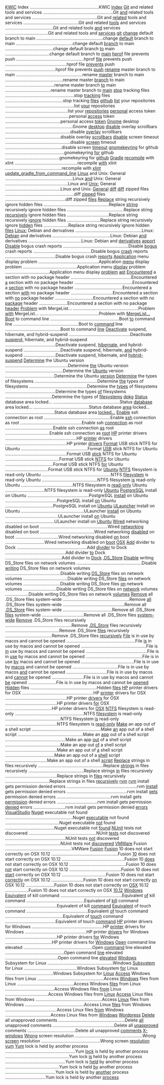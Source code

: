 [KWIC](kwic-index.md) Index
........................................................KWIC [Index](kwic-index.md)
[Git](git.md) and related tools and services
.........................................................Git [and](git.md) related tools and services
.....................................................Git and [related](git.md) tools and services
.............................................Git and related [tools](git.md) and services
.......................................Git and related tools [and](git.md) services
...................................Git and related tools and [services](git.md)
[git](git.md#git)
[change](git.md#change-default-branch-to-main) default branch to main
......................................................change [default](git.md#change-default-branch-to-main) branch to main
..............................................change default [branch](git.md#change-default-branch-to-main) to main
.......................................change default branch [to](git.md#change-default-branch-to-main) main
....................................change default branch to [main](git.md#change-default-branch-to-main)
[hprof](git.md#hprof-file-prevents-push) file prevents push
.......................................................hprof [file](git.md#hprof-file-prevents-push) prevents push
..................................................hprof file [prevents](git.md#hprof-file-prevents-push) push
.........................................hprof file prevents [push](git.md#hprof-file-prevents-push)
[rename](git.md#rename-master-branch-to-main) master branch to main
......................................................rename [master](git.md#rename-master-branch-to-main) branch to main
...............................................rename master [branch](git.md#rename-master-branch-to-main) to main
........................................rename master branch [to](git.md#rename-master-branch-to-main) main
.....................................rename master branch to [main](git.md#rename-master-branch-to-main)
[stop](git.md#stop-tracking-files) tracking files
........................................................stop [tracking](git.md#stop-tracking-files) files
...............................................stop tracking [files](git.md#stop-tracking-files)
[github](git.md#github)
[list](git.md#list-your-repositories) your repositories
........................................................list [your](git.md#list-your-repositories) repositories
...................................................list your [repositories](git.md#list-your-repositories)
[personal](git.md#personal-access-token) access token
....................................................personal [access](git.md#personal-access-token) token
.............................................personal access [token](git.md#personal-access-token)
[Gnome](gnome.md) desktop
.......................................................Gnome [desktop](gnome.md)
[disable](gnome.md#disable-overlay-scrollbars) overlay scrollbars
.....................................................disable [overlay](gnome.md#disable-overlay-scrollbars) scrollbars
.............................................disable overlay [scrollbars](gnome.md#disable-overlay-scrollbars)
[disable](gnome.md#disable-screen-timeout) screen timeout
.....................................................disable [screen](gnome.md#disable-screen-timeout) timeout
..............................................disable screen [timeout](gnome.md#disable-screen-timeout)
[gnomekeyring](gnome.md#gnomekeyring-for-github) for github
................................................gnomekeyring [for](gnome.md#gnomekeyring-for-github) github
............................................gnomekeyring for [github](gnome.md#gnomekeyring-for-github)
[Gradle](gradle.md)
[recompile](gradle.md#recompile-with-xlint) with xlint
...................................................recompile [with](gradle.md#recompile-with-xlint) xlint
..............................................recompile with [xlint](gradle.md#recompile-with-xlint)
[update_gradle_from_command_line](gradle.md#update-gradle-from-command-line)
[Linux](linux-unix.md) and Unix: General
.......................................................Linux [and](linux-unix.md) Unix: General
...................................................Linux and [Unix:](linux-unix.md) General
.............................................Linux and Unix: [General](linux-unix.md)
[diff](linux-unix.md#diff)
[diff](linux-unix.md#diff-zipped-files) zipped files
........................................................diff [zipped](linux-unix.md#diff-zipped-files) files
.................................................diff zipped [files](linux-unix.md#diff-zipped-files)
[Replace](linux-unix.md#replace-string-recursively-ignore-hidden-files) string recursively ignore hidden files
.....................................................Replace [string](linux-unix.md#replace-string-recursively-ignore-hidden-files) recursively ignore hidden files
..............................................Replace string [recursively](linux-unix.md#replace-string-recursively-ignore-hidden-files) ignore hidden files
..................................Replace string recursively [ignore](linux-unix.md#replace-string-recursively-ignore-hidden-files) hidden files
...........................Replace string recursively ignore [hidden](linux-unix.md#replace-string-recursively-ignore-hidden-files) files
....................Replace string recursively ignore hidden [files](linux-unix.md#replace-string-recursively-ignore-hidden-files)
[Linux:](linux-debian.md) Debian and derivatives
......................................................Linux: [Debian](linux-debian.md) and derivatives
...............................................Linux: Debian [and](linux-debian.md) derivatives
...........................................Linux: Debian and [derivatives](linux-debian.md)
[apport](linux-debian.md#apport)
[Disable](linux-debian.md#apport-disable) bogus crash reports
.....................................................Disable [bogus](linux-debian.md#apport-disable) crash reports
...............................................Disable bogus [crash](linux-debian.md#apport-disable) reports
.........................................Disable bogus crash [reports](linux-debian.md#apport-disable)
[Application](linux-debian.md#application-menu-display-problem) menu display problem
.................................................Application [menu](linux-debian.md#application-menu-display-problem) display problem
............................................Application menu [display](linux-debian.md#application-menu-display-problem) problem
....................................Application menu display [problem](linux-debian.md#application-menu-display-problem)
[apt](linux-debian.md#apt)
[Encountered](linux-debian.md#encountered-a-section-with-no-package-header) a section with no package header
.................................................Encountered [a](linux-debian.md#encountered-a-section-with-no-package-header) section with no package header
...............................................Encountered a [section](linux-debian.md#encountered-a-section-with-no-package-header) with no package header
.......................................Encountered a section [with](linux-debian.md#encountered-a-section-with-no-package-header) no package header
..................................Encountered a section with [no](linux-debian.md#encountered-a-section-with-no-package-header) package header
...............................Encountered a section with no [package](linux-debian.md#encountered-a-section-with-no-package-header) header
.......................Encountered a section with no package [header](linux-debian.md#encountered-a-section-with-no-package-header)
[Problem](linux-debian.md#package-list-corrupted) with MergeList...
.....................................................Problem [with](linux-debian.md#package-list-corrupted) MergeList...
................................................Problem with [MergeList...](linux-debian.md#package-list-corrupted)
[Boot](linux-debian.md#boot-to-command-line) to command line
........................................................Boot [to](linux-debian.md#boot-to-command-line) command line
.....................................................Boot to [command](linux-debian.md#boot-to-command-line) line
.............................................Boot to command [line](linux-debian.md#boot-to-command-line)
[Deactivate](linux-debian.md#deactivate-suspend) suspend, hibernate, and hybrid-suspend
..................................................Deactivate [suspend,](linux-debian.md#deactivate-suspend) hibernate, and hybrid-suspend
.........................................Deactivate suspend, [hibernate,](linux-debian.md#deactivate-suspend) and hybrid-suspend
..............................Deactivate suspend, hibernate, [and](linux-debian.md#deactivate-suspend) hybrid-suspend
..........................Deactivate suspend, hibernate, and [hybrid-suspend](linux-debian.md#deactivate-suspend)
[Determine](linux-debian.md#determine-the-ubuntu-version) the Ubuntu version
...................................................Determine [the](linux-debian.md#determine-the-ubuntu-version) Ubuntu version
...............................................Determine the [Ubuntu](linux-debian.md#determine-the-ubuntu-version) version
........................................Determine the Ubuntu [version](linux-debian.md#determine-the-ubuntu-version)
[Determine](linux-debian.md#determine-the-types-of-filesystems) the types of filesystems
...................................................Determine [the](linux-debian.md#determine-the-types-of-filesystems) types of filesystems
...............................................Determine the [types](linux-debian.md#determine-the-types-of-filesystems) of filesystems
.........................................Determine the types [of](linux-debian.md#determine-the-types-of-filesystems) filesystems
......................................Determine the types of [filesystems](linux-debian.md#determine-the-types-of-filesystems)
[dpkg](linux-debian.md#dpkg)
[Status](linux-debian.md#status-database-area-locked) database area locked...
......................................................Status [database](linux-debian.md#status-database-area-locked) area locked...
.............................................Status database [area](linux-debian.md#status-database-area-locked) locked...
........................................Status database area [locked...](linux-debian.md#status-database-area-locked)
[Enable](linux-debian.md#enable-ssh-connection-as-root) ssh connection as root
......................................................Enable [ssh](linux-debian.md#enable-ssh-connection-as-root) connection as root
..................................................Enable ssh [connection](linux-debian.md#enable-ssh-connection-as-root) as root
.......................................Enable ssh connection [as](linux-debian.md#enable-ssh-connection-as-root) root
....................................Enable ssh connection as [root](linux-debian.md#enable-ssh-connection-as-root)
[HP](linux-debian.md#hp-printer-drivers) printer drivers
..........................................................HP [printer](linux-debian.md#hp-printer-drivers) drivers
..................................................HP printer [drivers](linux-debian.md#hp-printer-drivers)
[Format](linux-debian.md#format-usb-stick-ntfs-for-ubuntu) USB stick NTFS for Ubuntu
......................................................Format [USB](linux-debian.md#format-usb-stick-ntfs-for-ubuntu) stick NTFS for Ubuntu
..................................................Format USB [stick](linux-debian.md#format-usb-stick-ntfs-for-ubuntu) NTFS for Ubuntu
............................................Format USB stick [NTFS](linux-debian.md#format-usb-stick-ntfs-for-ubuntu) for Ubuntu
.......................................Format USB stick NTFS [for](linux-debian.md#format-usb-stick-ntfs-for-ubuntu) Ubuntu
...................................Format USB stick NTFS for [Ubuntu](linux-debian.md#format-usb-stick-ntfs-for-ubuntu)
[NTFS](linux-debian.md#ntfs-filesystem-is-read-only-ubuntu) filesystem is read-only Ubuntu
........................................................NTFS [filesystem](linux-debian.md#ntfs-filesystem-is-read-only-ubuntu) is read-only Ubuntu
.............................................NTFS filesystem [is](linux-debian.md#ntfs-filesystem-is-read-only-ubuntu) read-only Ubuntu
..........................................NTFS filesystem is [read-only](linux-debian.md#ntfs-filesystem-is-read-only-ubuntu) Ubuntu
................................NTFS filesystem is read-only [Ubuntu](linux-debian.md#ntfs-filesystem-is-read-only-ubuntu)
[PostgreSQL](linux-debian.md#postgresql-install-on-ubuntu) install on Ubuntu
..................................................PostgreSQL [install](linux-debian.md#postgresql-install-on-ubuntu) on Ubuntu
..........................................PostgreSQL install [on](linux-debian.md#postgresql-install-on-ubuntu) Ubuntu
.......................................PostgreSQL install on [Ubuntu](linux-debian.md#postgresql-install-on-ubuntu)
[ULauncher](linux-debian.md#ulauncher-install-on-ubuntu) install on Ubuntu
...................................................ULauncher [install](linux-debian.md#ulauncher-install-on-ubuntu) on Ubuntu
...........................................ULauncher install [on](linux-debian.md#ulauncher-install-on-ubuntu) Ubuntu
........................................ULauncher install on [Ubuntu](linux-debian.md#ulauncher-install-on-ubuntu)
[Wired](linux-debian.md#wired-networking-disabled-on-boot) networking disabled on boot
.......................................................Wired [networking](linux-debian.md#wired-networking-disabled-on-boot) disabled on boot
............................................Wired networking [disabled](linux-debian.md#wired-networking-disabled-on-boot) on boot
...................................Wired networking disabled [on](linux-debian.md#wired-networking-disabled-on-boot) boot
................................Wired networking disabled on [boot](linux-debian.md#wired-networking-disabled-on-boot)
[OSX](osx.md)
[Add](osx.md#add-divider-to-dock) divider to Dock
.........................................................Add [divider](osx.md#add-divider-to-dock) to Dock
.................................................Add divider [to](osx.md#add-divider-to-dock) Dock
..............................................Add divider to [Dock](osx.md#add-divider-to-dock)
[.DS_Store](osx.md#ds_store)
[Disable](osx.md#disable-writing-ds_store-files-on-network-volumes) writing DS_Store files on network volumes
.....................................................Disable [writing](osx.md#disable-writing-ds_store-files-on-network-volumes) DS_Store files on network volumes
.............................................Disable writing [DS_Store](osx.md#disable-writing-ds_store-files-on-network-volumes) files on network volumes
....................................Disable writing DS_Store [files](osx.md#disable-writing-ds_store-files-on-network-volumes) on network volumes
..............................Disable writing DS_Store files [on](osx.md#disable-writing-ds_store-files-on-network-volumes) network volumes
...........................Disable writing DS_Store files on [network](osx.md#disable-writing-ds_store-files-on-network-volumes) volumes
...................Disable writing DS_Store files on network [volumes](osx.md#disable-writing-ds_store-files-on-network-volumes)
[Remove](osx.md#remove-all-ds_store-files-system-wide) all .DS_Store files system-wide
......................................................Remove [all](osx.md#remove-all-ds_store-files-system-wide) .DS_Store files system-wide
..................................................Remove all [.DS_Store](osx.md#remove-all-ds_store-files-system-wide) files system-wide
........................................Remove all .DS_Store [files](osx.md#remove-all-ds_store-files-system-wide) system-wide
..................................Remove all .DS_Store files [system-wide](osx.md#remove-all-ds_store-files-system-wide)
[Remove](osx.md#remove-ds_store-files-recursively) .DS_Store files recursively
......................................................Remove [.DS_Store](osx.md#remove-ds_store-files-recursively) files recursively
............................................Remove .DS_Store [files](osx.md#remove-ds_store-files-recursively) recursively
......................................Remove .DS_Store files [recursively](osx.md#remove-ds_store-files-recursively)
[File](osx.md#file-is-in-use) is in use by macos and cannot be opened
........................................................File [is](osx.md#file-is-in-use) in use by macos and cannot be opened
.....................................................File is [in](osx.md#file-is-in-use) use by macos and cannot be opened
..................................................File is in [use](osx.md#file-is-in-use) by macos and cannot be opened
..............................................File is in use [by](osx.md#file-is-in-use) macos and cannot be opened
...........................................File is in use by [macos](osx.md#file-is-in-use) and cannot be opened
.....................................File is in use by macos [and](osx.md#file-is-in-use) cannot be opened
.................................File is in use by macos and [cannot](osx.md#file-is-in-use) be opened
..........................File is in use by macos and cannot [be](osx.md#file-is-in-use) opened
.......................File is in use by macos and cannot be [opened](osx.md#file-is-in-use)
[Hidden](osx.md#hidden-files) files
......................................................Hidden [files](osx.md#hidden-files)
[HP](osx.md#hp-printer-drivers-for-osx) printer drivers for OSX
..........................................................HP [printer](osx.md#hp-printer-drivers-for-osx) drivers for OSX
..................................................HP printer [drivers](osx.md#hp-printer-drivers-for-osx) for OSX
..........................................HP printer drivers [for](osx.md#hp-printer-drivers-for-osx) OSX
......................................HP printer drivers for [OSX](osx.md#hp-printer-drivers-for-osx)
[NTFS](osx.md#ntfs-filesystem-readonly) filesystem is read-only
........................................................NTFS [filesystem](osx.md#ntfs-filesystem-readonly) is read-only
.............................................NTFS filesystem [is](osx.md#ntfs-filesystem-readonly) read-only
..........................................NTFS filesystem is [read-only](osx.md#ntfs-filesystem-readonly)
[Make](osx.md#make-an-app-out-of-a-shell-script) an app out of a shell script
........................................................Make [an](osx.md#make-an-app-out-of-a-shell-script) app out of a shell script
.....................................................Make an [app](osx.md#make-an-app-out-of-a-shell-script) out of a shell script
.................................................Make an app [out](osx.md#make-an-app-out-of-a-shell-script) of a shell script
.............................................Make an app out [of](osx.md#make-an-app-out-of-a-shell-script) a shell script
..........................................Make an app out of [a](osx.md#make-an-app-out-of-a-shell-script) shell script
........................................Make an app out of a [shell](osx.md#make-an-app-out-of-a-shell-script) script
..................................Make an app out of a shell [script](osx.md#make-an-app-out-of-a-shell-script)
[Replace](osx.md#replace-strings-in-files-recursively) strings in files recursively
.....................................................Replace [strings](osx.md#replace-strings-in-files-recursively) in files recursively
.............................................Replace strings [in](osx.md#replace-strings-in-files-recursively) files recursively
..........................................Replace strings in [files](osx.md#replace-strings-in-files-recursively) recursively
....................................Replace strings in files [recursively](osx.md#replace-strings-in-files-recursively)
[rvm](#rvm)
[rvm](#rvm-install-gets-permission-denied-errors) install gets permission denied errors
.........................................................rvm [install](#rvm-install-gets-permission-denied-errors) gets permission denied errors
.................................................rvm install [gets](#rvm-install-gets-permission-denied-errors) permission denied errors
............................................rvm install gets [permission](#rvm-install-gets-permission-denied-errors) denied errors
.................................rvm install gets permission [denied](#rvm-install-gets-permission-denied-errors) errors
..........................rvm install gets permission denied [errors](#rvm-install-gets-permission-denied-errors)
[VisualStudio](#visualstudio)
[Nuget](#nuget-executable-not-found) executable not found
.......................................................Nuget [executable](#nuget-executable-not-found) not found
............................................Nuget executable [not](#nuget-executable-not-found) found
........................................Nuget executable not [found](#nuget-executable-not-found)
[NUnit](#nunit-tests-not-discovered) tests not discovered
.......................................................NUnit [tests](#nunit-tests-not-discovered) not discovered
.................................................NUnit tests [not](#nunit-tests-not-discovered) discovered
.............................................NUnit tests not [discovered](#nunit-tests-not-discovered)
[VMWare](#vmware-fusion) Fusion
......................................................VMWare [Fusion](#vmware-fusion)
[Fusion](#fusion-10-does-not-start-correctly-on-osx-1012) 10 does not start correctly on OSX 10.12
......................................................Fusion [10](#fusion-10-does-not-start-correctly-on-osx-1012) does not start correctly on OSX 10.12
...................................................Fusion 10 [does](#fusion-10-does-not-start-correctly-on-osx-1012) not start correctly on OSX 10.12
..............................................Fusion 10 does [not](#fusion-10-does-not-start-correctly-on-osx-1012) start correctly on OSX 10.12
..........................................Fusion 10 does not [start](#fusion-10-does-not-start-correctly-on-osx-1012) correctly on OSX 10.12
....................................Fusion 10 does not start [correctly](#fusion-10-does-not-start-correctly-on-osx-1012) on OSX 10.12
..........................Fusion 10 does not start correctly [on](#fusion-10-does-not-start-correctly-on-osx-1012) OSX 10.12
.......................Fusion 10 does not start correctly on [OSX](#fusion-10-does-not-start-correctly-on-osx-1012) 10.12
...................Fusion 10 does not start correctly on OSX [10.12](#fusion-10-does-not-start-correctly-on-osx-1012)
[Windows](#windows)
[Equivalent](#equivalent-of-kill-command) of kill command
..................................................Equivalent [of](#equivalent-of-kill-command) kill command
...............................................Equivalent of [kill](#equivalent-of-kill-command) command
..........................................Equivalent of kill [command](#equivalent-of-kill-command)
[Equivalent](#equivalent-of-touch-command) of touch command
..................................................Equivalent [of](#equivalent-of-touch-command) touch command
...............................................Equivalent of [touch](#equivalent-of-touch-command) command
.........................................Equivalent of touch [command](#equivalent-of-touch-command)
[HP](#hp-printer-drivers-for-windows) printer drivers for Windows
..........................................................HP [printer](#hp-printer-drivers-for-windows) drivers for Windows
..................................................HP printer [drivers](#hp-printer-drivers-for-windows) for Windows
..........................................HP printer drivers [for](#hp-printer-drivers-for-windows) Windows
......................................HP printer drivers for [Windows](#hp-printer-drivers-for-windows)
[Open](#command-line-elevated) command line elevated
........................................................Open [command](#command-line-elevated) line elevated
................................................Open command [line](#command-line-elevated) elevated
...........................................Open command line [elevated](#command-line-elevated)
[Windows](#windows-subsystem-for-linux) Subsystem for Linux
.....................................................Windows [Subsystem](#windows-subsystem-for-linux) for Linux
...........................................Windows Subsystem [for](#windows-subsystem-for-linux) Linux
.......................................Windows Subsystem for [Linux](#windows-subsystem-for-linux)
[Access](#access-windows-files-from-linux) Windows files from Linux
......................................................Access [Windows](#access-windows-files-from-linux) files from Linux
..............................................Access Windows [files](#access-windows-files-from-linux) from Linux
........................................Access Windows files [from](#access-windows-files-from-linux) Linux
...................................Access Windows files from [Linux](#access-windows-files-from-linux)
[Access](#access-linux-files-from-windows) Linux files from Windows
......................................................Access [Linux](#access-linux-files-from-windows) files from Windows
................................................Access Linux [files](#access-linux-files-from-windows) from Windows
..........................................Access Linux files [from](#access-linux-files-from-windows) Windows
.....................................Access Linux files from [Windows](#access-linux-files-from-windows)
[Wordpress](#wordpress)
[Delete](#delete-all-unapproved-comments) all unapproved comments
......................................................Delete [all](#delete-all-unapproved-comments) unapproved comments
..................................................Delete all [unapproved](#delete-all-unapproved-comments) comments
.......................................Delete all unapproved [comments](#delete-all-unapproved-comments)
[X-windows](#x-windows)
[Wrong](#wrong-screen-resolution) screen resolution
.......................................................Wrong [screen](#wrong-screen-resolution) resolution
................................................Wrong screen [resolution](#wrong-screen-resolution)
[yum](#yum)
[Yum](#yum-lock-is-held) lock is held by another process
.........................................................Yum [lock](#yum-lock-is-held) is held by another process
....................................................Yum lock [is](#yum-lock-is-held) held by another process
.................................................Yum lock is [held](#yum-lock-is-held) by another process
............................................Yum lock is held [by](#yum-lock-is-held) another process
.........................................Yum lock is held by [another](#yum-lock-is-held) process
.................................Yum lock is held by another [process](#yum-lock-is-held)
